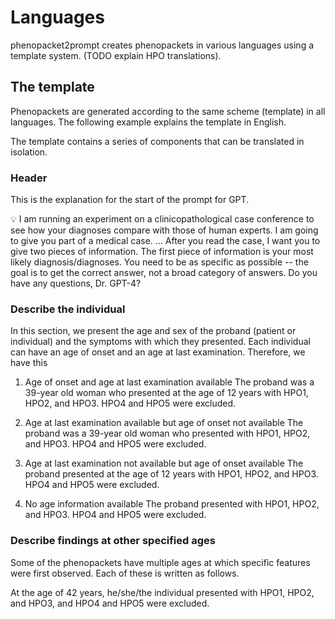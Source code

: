 # Languages

phenopacket2prompt creates phenopackets in various languages using a template system. 
(TODO explain HPO translations).


## The template

Phenopackets are generated according to the same scheme (template) in all languages. The following example explains the template in English.


The template contains a series of components that can be translated in isolation.

### Header

This is the explanation for the start of the prompt for GPT.

:bulb: 
I am running an experiment on a clinicopathological case conference to see how your diagnoses 
compare with those of human experts. I am going to give you part of a medical case. ... After you read the case, 
I want you to give two pieces of information. The first piece of information is your most likely 
diagnosis/diagnoses. You need to be as specific as possible -- the goal is to get the correct 
answer, not a broad category of answers.
Do you have any questions, Dr. GPT-4?


### Describe the individual

In this section, we present the age and sex of the proband (patient or individual) and the symptoms with which they presented. Each individual can have an age of onset and an age at last examination. Therefore, we have this

1. Age of onset and age at last examination available
The proband was a 39-year old woman who presented at the age of 12 years with HPO1, HPO2, and HPO3. HPO4 and HPO5 were excluded.

2. Age at last examination available but age of onset not available
The proband was a 39-year old woman who presented with HPO1, HPO2, and HPO3. HPO4 and HPO5 were excluded.

3. Age at last examination not available but age of onset available
The proband  presented  at the age of 12 years with HPO1, HPO2, and HPO3. HPO4 and HPO5 were excluded.

4. No age information available
The proband  presented  with HPO1, HPO2, and HPO3. HPO4 and HPO5 were excluded.

### Describe findings at other specified ages
Some of the phenopackets have multiple ages at which specific features were first observed. Each of these is written as follows.

At the age of 42 years, he/she/the individual presented with HPO1, HPO2, and HPO3, and HPO4 and HPO5 were excluded.